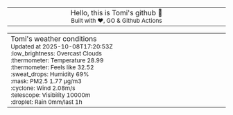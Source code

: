 
<div align="center">
<table>
<tbody>
<td align="center">
<img width="2000" height="0"><br>
Hello, this is Tomi's github 👋<br>
<sup>Built with ❤️, GO & Github Actions</sup><br>
<img width="2000" height="0">
</td>
</tbody>
</table>
</div>
<table>
<tbody>
<td align="left">
<img width="2000" height="0"><br>
Tomi's weather conditions<br>
<sup>Updated at 2025-10-08T17:20:53Z</sup><br>
<sup>:low_brightness: Overcast Clouds</sup><br>
<sup>:thermometer: Temperature 28.99 </sup><br>
<sup>:thermometer: Feels like 32.52</sup><br>
<sup>:sweat_drops: Humidity 69%</sup><br>
<sup>:mask: PM2.5 1.77 μg/m3</sup><br>
<sup>:cyclone: Wind 2.08m/s </sup><br>
<sup>:telescope: Visibility 10000m </sup><br>
<sup>:droplet: Rain 0mm/last 1h </sup><br>
<img width="2000" height="0">
</td>
<td align="left">
<img width="2000" height="0"><br>
<br>
<img width="2000" height="0">
</td>
</tbody>
</table>
</div>
    
